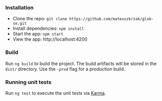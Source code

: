 ### Installation
* Clone the repo: ```git clone https://github.com/mateuszkrzak/glob-se.git```
* Install dependencies: ```npm install```
* Start the app: ```npm start```
* View the app: http://localhost:4200

### Build
Run `ng build` to build the project. The build artifacts will be stored in the `dist/` directory. Use the `-prod` flag for a production build.

### Running unit tests
Run `ng test` to execute the unit tests via [Karma](https://karma-runner.github.io).
